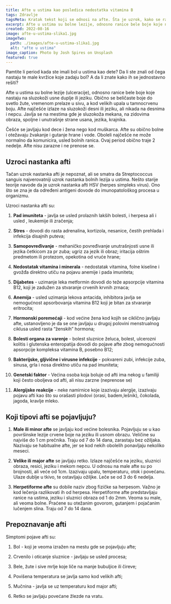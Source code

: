 ```yaml
---
title: Afte u ustima kao posledica nedostatka vitamina B
tags: Zdravlje
tagsMeta: Kratak tekst koji se odnosi na afte. Šta je uzrok, kako se razlikuju i kako ih prepoznati.
excerpt: Afte u ustima su bolne lezije, odnosno ranice bele boje koje nastaju na sluzokoži usne duplje ili jeziku.
created: 2022-08-16
image: afte-u-ustima-slika1.jpg
imageTwo:
  path: ./images/afte-u-ustima-slika1.jpg
  alt: "afte u ustima"
image_caption: Photo by Josh Spires on Unsplash
featured: true
---
```


Pamtite li period kada ste imali bol u ustima kao dete? Da li ste znali od čega nastaju te male kvržice koje zadaju bol? A da li znate kako ih se jednostavno rešiti?


Afte u ustima su bolne lezije (ulceracije), odnosno ranice bele boje koje nastaju na sluzokoži usne duplje ili jeziku. Obično se beličaste boje do svetlo žute, vremenom prelaze u sivu, a kod velikih upala u tamnocrvenu boju. Afte najčešće izlaze na sluzokoži desni ili jeziku, ali nikada na desnima i nepcu. Javlja se na mestima gde je sluzokoža mekana, na zidovima obraza, spoljne i unutrašnje strane usana, jezika, krajnika.

Češće se javljaju kod dece i žena nego kod muškarca. Afte su obično bolne i otežavaju žvakanje i gutanje hrane i vode. Oboleli najčešće ne može normalno da komunicira, usled bolnih ranica. Ovaj period obično traje 2 nedelje. Afte nisu zarazne i ne prenose se.

## Uzroci nastanka afti

Tačan uzrok nastanka afti je nepoznat, ali se smatra da Streptococcus sanguis najverovatniji uzrok nastanka bolnih lezija u ustima. Nešto starije teorije navode da je uzrok nastanka afti HSV (herpes simpleks virus). Ono što se zna je da određeni antigeni dovode do imunopatološkog procesa u organizmu.

Uzroci nastanka afti su:

1.	**Pad imuniteta** - javlja se usled prolaznih lakših bolesti,  i herpesa ali i usled , leukemije ili zračenja;

2.	**Stres** - dovodi do rasta adrenalina, kortizola, nesanice, čestih prehlada i infekcija disajnih puteva;

3.	**Samopovređivanje** - mehaničko povređivanje unutrašnjosti usne ili jezika četkicom za pr zuba; ugriz za jezik ili obraz; iritacija oštrim predmetom ili protezom, opekotina od vruće hrane;

4.	**Nedostatak vitamina i minerala** - nedostatak vitamina, folne kiseline i gvožđa direktno utiču na pojavu anemije i  pada imuniteta;

5.	**Dijabetes** - uzimanje leka metformin dovodi do teže apsorpcije vitamina B12, koji je zadužen za stvaranje crvenih krvnih zrnaca;

6.	**Anemija** - usled uzimanja lekova antacida, inhibitora javlja se nemogućnost apsorbovanja  vitamina B12 koji je bitan za stvaranje eritrocita;

7.	**Hormonski poremećaji** - kod većine žena kod kojih se ciklično javljaju afte, ustanovljeno je da se one javljaju u drugoj polovini menstrualnog ciklusa usled rasta “ženskih” hormona;

8.	**Bolesti organa za varenje** - bolest sluznice želuca, bolest, ulcerozni kolitis i glutenska enteropatija dovodi do pojave afte zbog nemogućnosti apsorpcije kompleksa vitamina B, posebno B12;

9.	**Bakterijske, gljivične i virusne infekcije** - pokvareni zubi, infekcije zuba, sinusa, grla i nosa direktno utiču na pad imuniteta;

10.	**Genetski faktor** - Većina osoba koja boluje od afti ima nekog u familiji koji često oboljeva od afti, ali nisu zarzne (neprenose se)

11.	**Alergijske reakcije** - neke namirnice koje izazivaju alergije, izazivaju pojavu afti kao što su orašasti plodovi (orasi, badem,lešnik), čokolada, jagoda, kravlje mleko.

## Koji tipovi afti se pojavljuju?

1.	**Male ili minor afte** se javljaju kod većine bolesnika. Pojavljuju se u kao površinske lezije crvene boje na jeziku ili usnom obrazu. Veličine su najviše do 1 cm prečnika. Traju od 7 do 14 dana, zarastaju bez ožiljaka. Nazivaju se habitualne afte, jer se kod nekih obolelih ponavljaju nekoliko meseci.

2.	**Velike ili major afte** se javljaju retko. Izlaze najčešće na jeziku, sluznici obraza, resici, jeziku i mekom nepcu. U odnosu na male afte su po brojnosti, ali veće od 1cm. Izazivaju upalu, temperaturu, otok i povećanu. Ulaze dublje u tkivo, te ostavljaju ožiljke. Leče se od 3 do 6 nedelja.

3.	**Herpetiforme afte** su dobile naziv zbog fizičke  sa herpesom. Važno je kod lečenja razlikovati ih od herpesa. Herpetiforme afte  predstavljaju ranice na ustima, jeziku i sluznici obraza od 1 do 2mm. Veoma su male, ali veoma bolne. Praćene su otežanim govorom, gutanjem i pojačanim lučenjem slina. Traju od 7 do 14 dana.

## Prepoznavanje afti

Simptomi pojave afti su:

1.	Bol - koji je veoma izražen na mestu gde se pojavljuju afte;

2.	Crvenilo i oticanje sluznice - javljaju se usled procesa;

3.	Bele, žute i sive mrlje koje liče na manje bubuljice ili čireve;

4.	Povišena temperatura se javlja samo kod velikih afti;

5.	Mučnina - javlja se uz temperaturu kod major afti;

6.	Retko se javljaju povećane žlezde na vratu.











